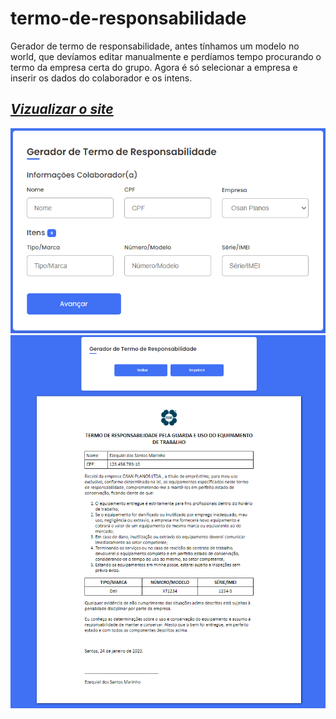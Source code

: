 # termo-de-responsabilidade
Gerador de termo de responsabilidade, antes tínhamos um modelo no world, que devíamos editar manualmente e perdíamos tempo procurando o termo da empresa certa do grupo. Agora é só selecionar a empresa e inserir os dados do colaborador e os intens.

## _[Vizualizar o site](https://quelzynh0.github.io/termo-de-responsabilidade/)_

<img src="img/print_termo1.png" width="600" />
<img src="img/print_termo2.png" width="600" />
